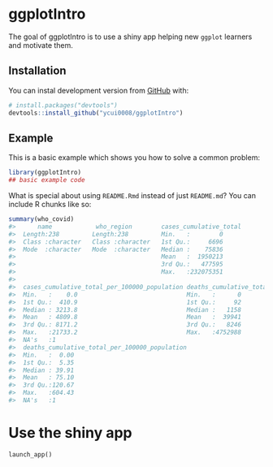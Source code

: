 
<!-- README.md is generated from README.Rmd. Please edit that file -->

# ggplotIntro

<!-- badges: start -->
<!-- badges: end -->

The goal of ggplotIntro is to use a shiny app helping new `ggplot`
learners and motivate them.

## Installation

<!-- You can install the released version of ggplotIntro from [CRAN](https://CRAN.R-project.org) with: -->
<!-- ``` r -->
<!-- install.packages("ggplotIntro") -->
<!-- ``` -->

You can instal development version from [GitHub](https://github.com/)
with:

``` r
# install.packages("devtools")
devtools::install_github("ycui0008/ggplotIntro")
```

## Example

This is a basic example which shows you how to solve a common problem:

``` r
library(ggplotIntro)
## basic example code
```

What is special about using `README.Rmd` instead of just `README.md`?
You can include R chunks like so:

``` r
summary(who_covid)
#>      name            who_region        cases_cumulative_total
#>  Length:238         Length:238         Min.   :        0     
#>  Class :character   Class :character   1st Qu.:     6696     
#>  Mode  :character   Mode  :character   Median :    75836     
#>                                        Mean   :  1950213     
#>                                        3rd Qu.:   477595     
#>                                        Max.   :232075351     
#>                                                              
#>  cases_cumulative_total_per_100000_population deaths_cumulative_total
#>  Min.   :    0.0                              Min.   :      0        
#>  1st Qu.:  410.9                              1st Qu.:     92        
#>  Median : 3213.8                              Median :   1158        
#>  Mean   : 4809.8                              Mean   :  39941        
#>  3rd Qu.: 8171.2                              3rd Qu.:   8246        
#>  Max.   :21733.2                              Max.   :4752988        
#>  NA's   :1                                                           
#>  deaths_cumulative_total_per_100000_population
#>  Min.   :  0.00                               
#>  1st Qu.:  5.35                               
#>  Median : 39.91                               
#>  Mean   : 75.10                               
#>  3rd Qu.:120.67                               
#>  Max.   :604.43                               
#>  NA's   :1
```

# Use the shiny app

```
launch_app()
```
